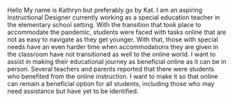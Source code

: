 Hello 
My name is Kathryn but preferably go by Kat. 
I am an aspiring Instructional Designer currently working as a special education teacher in the elementary school setting. 
With the transition that took place to accommodate the pandemic, students were faced with tasks online that are not as easy
to navigate as they get younger. With that, those with special needs have an even harder time when accommodations they are given 
in the classroom have not transitioned as well to the online world. I want to assist in making their educational journey
as beneficial online as it can be in person. Several teachers and parents reported that there were students who benefited
from the online instruction. I want to make it so that online can remain a beneficial option for all students, including those who
may need assistance but have yet to be identified. 
